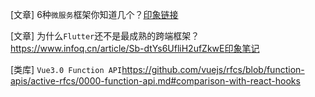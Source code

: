 [文章] 6种`微服务`框架你知道几个？[印象链接](https://app.yinxiang.com/fx/2bc04338-42ff-4f2c-9713-a37c3dba23b0 'rpc')

[文章] 为什么`Flutter`还不是最成熟的跨端框架？<https://www.infoq.cn/article/Sb-dtYs6UfliH2ufZkwE>[印象笔记](https://app.yinxiang.com/fx/e54419b4-9075-425e-be4a-50e987146780)

[类库] `Vue3.0 Function API`<https://github.com/vuejs/rfcs/blob/function-apis/active-rfcs/0000-function-api.md#comparison-with-react-hooks>

